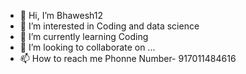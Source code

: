 - 👋 Hi, I’m Bhawesh12
- 👀 I’m interested in Coding and data science
- 🌱 I’m currently learning Coding
- 💞️ I’m looking to collaborate on ...
- 📫 How to reach me Phonne Number- 917011484616

<!---
Bhawesh12/Bhawesh12 is a ✨ special ✨ repository because its `README.md` (this file) appears on your GitHub profile.
You can click the Preview link to take a look at your changes.
--->
